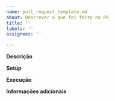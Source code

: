 ```yaml
---
name: pull_request_template.md
about: Descrever o que foi feito no PR
title: ''
labels: ''
assignees: ''

---
```


**Descrição**

**Setup**

**Execução**

**Informações adicionais**
